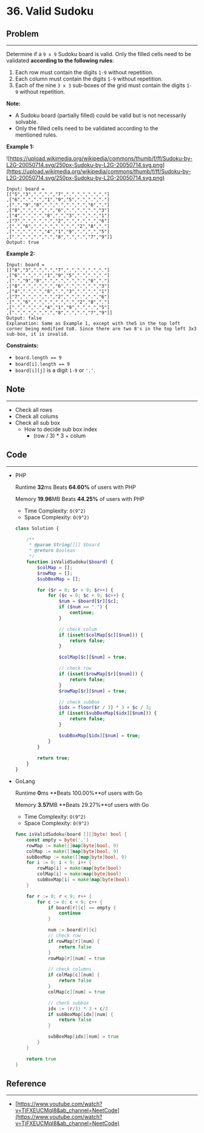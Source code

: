 # 36. Valid Sudoku

## Problem

---

Determine if a `9 x 9` Sudoku board is valid. Only the filled cells need to be validated **according to the following rules**:

1. Each row must contain the digits `1-9` without repetition.
2. Each column must contain the digits `1-9` without repetition.
3. Each of the nine `3 x 3` sub-boxes of the grid must contain the digits `1-9` without repetition.

**Note:**

- A Sudoku board (partially filled) could be valid but is not necessarily solvable.
- Only the filled cells need to be validated according to the mentioned rules.

**Example 1:**

![https://upload.wikimedia.org/wikipedia/commons/thumb/f/ff/Sudoku-by-L2G-20050714.svg/250px-Sudoku-by-L2G-20050714.svg.png](https://upload.wikimedia.org/wikipedia/commons/thumb/f/ff/Sudoku-by-L2G-20050714.svg/250px-Sudoku-by-L2G-20050714.svg.png)

```
Input: board =
[["5","3",".",".","7",".",".",".","."]
,["6",".",".","1","9","5",".",".","."]
,[".","9","8",".",".",".",".","6","."]
,["8",".",".",".","6",".",".",".","3"]
,["4",".",".","8",".","3",".",".","1"]
,["7",".",".",".","2",".",".",".","6"]
,[".","6",".",".",".",".","2","8","."]
,[".",".",".","4","1","9",".",".","5"]
,[".",".",".",".","8",".",".","7","9"]]
Output: true

```

**Example 2:**

```
Input: board =
[["8","3",".",".","7",".",".",".","."]
,["6",".",".","1","9","5",".",".","."]
,[".","9","8",".",".",".",".","6","."]
,["8",".",".",".","6",".",".",".","3"]
,["4",".",".","8",".","3",".",".","1"]
,["7",".",".",".","2",".",".",".","6"]
,[".","6",".",".",".",".","2","8","."]
,[".",".",".","4","1","9",".",".","5"]
,[".",".",".",".","8",".",".","7","9"]]
Output: false
Explanation: Same as Example 1, except with the5 in the top left corner being modified to8. Since there are two 8's in the top left 3x3 sub-box, it is invalid.

```

**Constraints:**

- `board.length == 9`
- `board[i].length == 9`
- `board[i][j]` is a digit `1-9` or `'.'`.

## Note

---

- Check all rows
- Check all colums
- Check all sub box
    - How to decide sub box index
        - (row / 3) * 3 + colum

## Code

---

- PHP
    
    Runtime **32**ms Beats **64.60%** of users with PHP
    
    Memory **19.96**MB Beats **44.25%** of users with PHP
    
    - Time Complexity: `O(9^2)`
    - Space Complexity: `O(9^2)`
    
    ```php
    class Solution {
    
        /**
         * @param String[][] $board
         * @return Boolean
         */
        function isValidSudoku($board) {
            $colMap = [];
            $rowMap = [];
            $subBoxMap = [];
    
            for ($r = 0; $r < 9; $r++) {
                for ($c = 0; $c < 9; $c++) {
                    $num = $board[$r][$c];
                    if ($num == ".") {
                        continue;
                    }
    
                    // check colum
                    if (isset($colMap[$c][$num])) {
                        return false;
                    }
    
                    $colMap[$c][$num] = true;
    
                    // check row
                    if (isset($rowMap[$r][$num])) {
                        return false;
                    }
                    $rowMap[$r][$num] = true;
    
                    // check subBox
                    $idx = floor($r / 3) * 3 + $c / 3;
                    if (isset($subBoxMap[$idx][$num])) {
                        return false;
                    }
    
                    $subBoxMap[$idx][$num] = true;
                }
            }
            
            return true;
        }
    }
    ```
    

- GoLang
    
    Runtime **0**ms **Beats 100.00%**of users with Go
    
    Memory **3.57**MB **Beats 29.27%**of users with Go
    
    - Time Complexity: `O(9^2)`
    - Space Complexity: `O(9^2)`
    
    ```go
    func isValidSudoku(board [][]byte) bool {
        const empty = byte('.')
        rowMap := make([]map[byte]bool, 9)
        colMap := make([]map[byte]bool, 9)
        subBoxMap := make([]map[byte]bool, 9)
        for i := 0; i < 9; i++ {
            rowMap[i] = make(map[byte]bool)
            colMap[i] = make(map[byte]bool)
            subBoxMap[i] = make(map[byte]bool)
        }
    
        for r := 0; r < 9; r++ {
            for c := 0; c < 9; c++ {
                if board[r][c] == empty {
                    continue
                }
    
                num := board[r][c]
                // check row
                if rowMap[r][num] {
                    return false
                }
                rowMap[r][num] = true
    
                // check columns
                if colMap[c][num] {
                    return false
                }
                colMap[c][num] = true
    
                // check subbox
                idx := (r/3) * 3 + c/3
                if subBoxMap[idx][num] {
                    return false
                }
    
                subBoxMap[idx][num] = true
            }
        }
    
        return true
    }
    ```
    

## Reference

---

- [https://www.youtube.com/watch?v=TjFXEUCMqI8&ab_channel=NeetCode](https://www.youtube.com/watch?v=TjFXEUCMqI8&ab_channel=NeetCode)